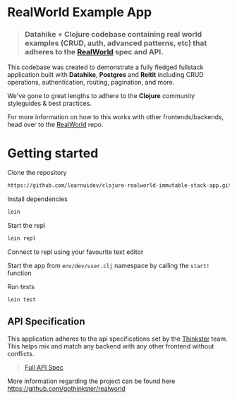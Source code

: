# RealWorld Example App

> ### Datahike + Clojure codebase containing real world examples (CRUD, auth, advanced patterns, etc) that adheres to the [RealWorld](https://github.com/gothinkster/realworld) spec and API.

This codebase was created to demonstrate a fully fledged fullstack application built with **Datahike**, **Postgres** and **Reitit** including CRUD operations, authentication, routing, pagination, and more.

We've gone to great lengths to adhere to the **Clojure** community styleguides & best practices.

For more information on how to this works with other frontends/backends, head over to the [RealWorld](https://github.com/gothinkster/realworld) repo.

# Getting started

Clone the repository

```bash
https://github.com/learnuidev/clojure-realworld-immutable-stack-app.git
```

Install dependencies

```bash
lein
```

Start the repl

```bash
lein repl
```

Connect to repl using your favourite text editor

Start the app from `env/dev/user.clj` namespace by calling the `start!` function

Run tests

```bash
lein test
```

## API Specification

This application adheres to the api specifications set by the [Thinkster](https://github.com/gothinkster) team. This helps mix and match any backend with any other frontend without conflicts.

> [Full API Spec](https://github.com/gothinkster/realworld/tree/master/api)

More information regarding the project can be found here https://github.com/gothinkster/realworld
